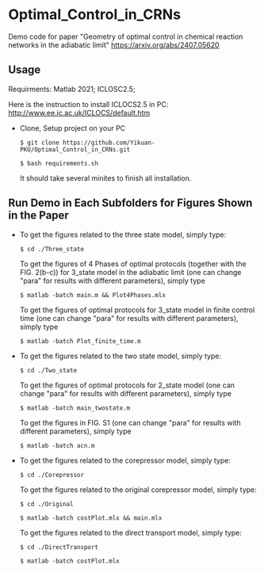 # Optimal_Control_in_CRNs
Demo code for paper "Geometry of optimal control in chemical reaction networks in the adiabatic limit"
https://arxiv.org/abs/2407.05620
## Usage

Requirments: Matlab 2021; ICLOSC2.5;

Here is the instruction to install ICLOCS2.5 in PC: http://www.ee.ic.ac.uk/ICLOCS/default.htm
* Clone, Setup project on your PC
  ```
  $ git clone https://github.com/Yikuan-PKU/Optimal_Control_in_CRNs.git
  ```
  ```
  $ bash requirements.sh
  ```
  It should take several minites to finish all installation.
   
## Run Demo in Each Subfolders for Figures Shown in the Paper


 * To get the figures related to the three state model, simply type:  
    ```
    $ cd ./Three_state
    ```
    To get the figures of 4 Phases of optimal protocols (together with the FIG. 2(b-c)) for 3_state model in the adiabatic limit (one can change "para" for results with different parameters), simply type
    ```
    $ matlab -batch main.m && Plot4Phases.mlx
    ```
    To get the figures of optimal protocols for 3_state model in finite control time (one can change "para" for results with different parameters), simply type
    ```
    $ matlab -batch Plot_finite_time.m 
    ```

 
 * To get the figures related to the two state model, simply type:
    ```
    $ cd ./Two_state
    ```
    To get the figures of optimal protocols for 2_state model (one can change "para" for results with different parameters), simply type
    ```
    $ matlab -batch main_twostate.m 
    ```
    To get the figures in FIG. S1 (one can change "para" for results with different parameters), simply type
    ```
    $ matlab -batch acn.m 
    ```
 
 
 * To get the figures related to the corepressor model, simply type:
    ```
    $ cd ./Corepressor
    ```
    To get the figures related to the original corepressor model, simply type:
    ```
    $ cd ./Original
    ```
    ```
    $ matlab -batch costPlot.mlx && main.mlx
    ```
    To get the figures related to the direct transport model, simply type:
    ```
    $ cd ./DirectTransport
    ```
    ```
    $ matlab -batch costPlot.mlx 
    ```

    
